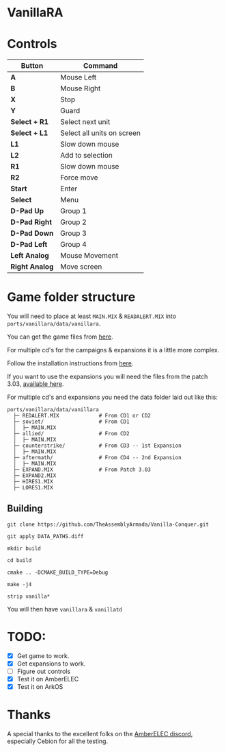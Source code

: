 # VanillaRA

# Controls

| Button            | Command                    |
|-------------------|----------------------------|
| **A**             | Mouse Left                 |
| **B**             | Mouse Right                |
| **X**             | Stop                       |
| **Y**             | Guard                      |
| **Select + R1**   | Select next unit           |
| **Select + L1**   | Select all units on screen |
| **L1**            | Slow down mouse            |
| **L2**            | Add to selection           |
| **R1**            | Slow down mouse            |
| **R2**            | Force move                 |
| **Start**         | Enter                      |
| **Select**        | Menu                       |
| **D-Pad Up**      | Group 1                    |
| **D-Pad Right**   | Group 2                    |
| **D-Pad Down**    | Group 3                    |
| **D-Pad Left**    | Group 4                    |
| **Left Analog**   | Mouse Movement             |
| **Right Analog**  | Move screen                |


# Game folder structure

You will need to place at least `MAIN.MIX` & `READALERT.MIX` into `ports/vanillara/data/vanillara`.

You can get the game files from [here](https://github.com/TheAssemblyArmada/Vanilla-Conquer#vanillatd-and-vanillara).

For multiple cd's for the campaigns & expansions it is a little more complex.

Follow the installation instructions from [here](https://github.com/TheAssemblyArmada/Vanilla-Conquer/wiki/Installing-VanillaRA).

If you want to use the expansions you will need the files from the patch 3.03, [available here](https://www.moddb.com/games/cc-red-alert/downloads/red-alert-303-beta-english-patch).

For multiple cd's and expansions you need the data folder laid out like this:

```
ports/vanillara/data/vanillara
  ├─ REDALERT.MIX             # From CD1 or CD2
  ├─ soviet/                  # From CD1
  │  ├─ MAIN.MIX
  ├─ allied/                  # From CD2
  │  ├─ MAIN.MIX
  ├─ counterstrike/           # From CD3 -- 1st Expansion
  │  ├─ MAIN.MIX
  ├─ aftermath/               # From CD4 -- 2nd Expansion
  │  ├─ MAIN.MIX
  ├─ EXPAND.MIX               # From Patch 3.03
  ├─ EXPAND2.MIX
  ├─ HIRES1.MIX
  ├─ LORES1.MIX
```

## Building

    git clone https://github.com/TheAssemblyArmada/Vanilla-Conquer.git

    git apply DATA_PATHS.diff

    mkdir build

    cd build

    cmake .. -DCMAKE_BUILD_TYPE=Debug

    make -j4

    strip vanilla*

You will then have `vanillara` & `vanillatd`

# TODO:

- [x] Get game to work.
- [x] Get expansions to work.
- [ ] Figure out controls
- [x] Test it on AmberELEC
- [x] Test it on ArkOS

# Thanks

A special thanks to the excellent folks on the [AmberELEC discord](https://discord.com/invite/R9Er7hkRMe), especially Cebion for all the testing.